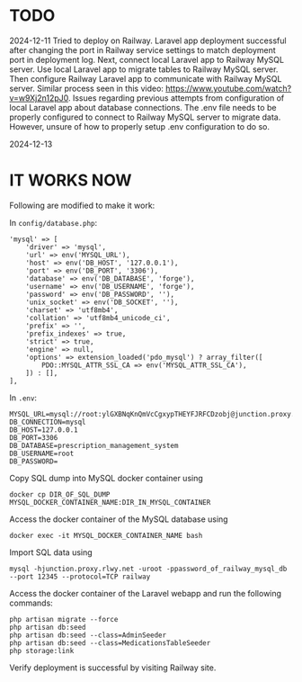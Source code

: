 # TODO
2024-12-11
Tried to deploy on Railway. Laravel app deployment successful after changing the port in Railway service settings to match deployment port in deployment log. Next, connect local Laravel app to Railway MySQL server. Use local Laravel app to migrate tables to Railway MySQL server. Then configure Railway Laravel app to communicate with Railway MySQL server. Similar process seen in this video: https://www.youtube.com/watch?v=w9Xj2n12pJ0. Issues regarding previous attempts from configuration of local Laravel app about database connections. The .env file needs to be properly configured to connect to Railway MySQL server to migrate data. However, unsure of how to properly setup .env configuration to do so.

2024-12-13
# IT WORKS NOW
Following are modified to make it work:

In `config/database.php`:

    'mysql' => [
        'driver' => 'mysql',
        'url' => env('MYSQL_URL'),
        'host' => env('DB_HOST', '127.0.0.1'),
        'port' => env('DB_PORT', '3306'),
        'database' => env('DB_DATABASE', 'forge'),
        'username' => env('DB_USERNAME', 'forge'),
        'password' => env('DB_PASSWORD', ''),
        'unix_socket' => env('DB_SOCKET', ''),
        'charset' => 'utf8mb4',
        'collation' => 'utf8mb4_unicode_ci',
        'prefix' => '',
        'prefix_indexes' => true,
        'strict' => true,
        'engine' => null,
        'options' => extension_loaded('pdo_mysql') ? array_filter([
            PDO::MYSQL_ATTR_SSL_CA => env('MYSQL_ATTR_SSL_CA'),
        ]) : [],
    ],

In `.env`:

    MYSQL_URL=mysql://root:ylGXBNqKnQmVcCgxypTHEYFJRFCDzobj@junction.proxy.rlwy.net:15273/railway
    DB_CONNECTION=mysql
    DB_HOST=127.0.0.1
    DB_PORT=3306
    DB_DATABASE=prescription_management_system
    DB_USERNAME=root
    DB_PASSWORD=

Copy SQL dump into MySQL docker container using

    docker cp DIR_OF_SQL_DUMP MYSQL_DOCKER_CONTAINER_NAME:DIR_IN_MYSQL_CONTAINER

Access the docker container of the MySQL database using 

    docker exec -it MYSQL_DOCKER_CONTAINER_NAME bash

Import SQL data using 

    mysql -hjunction.proxy.rlwy.net -uroot -ppassword_of_railway_mysql_db --port 12345 --protocol=TCP railway

Access the docker container of the Laravel webapp and run the following commands:

    php artisan migrate --force
    php artisan db:seed
    php artisan db:seed --class=AdminSeeder
    php artisan db:seed --class=MedicationsTableSeeder
    php storage:link

Verify deployment is successful by visiting Railway site.
